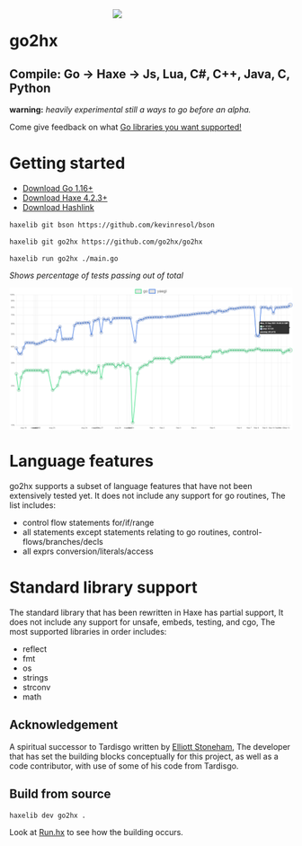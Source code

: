 <img src="logo.svg" width="320" align="right"/>

go2hx
==========
## Compile: Go -> Haxe -> Js, Lua, C#, C++, Java, C, Python

**warning:** *heavily experimental still a ways to go before an alpha.*

Come give feedback on what [Go libraries you want  supported!](https://github.com/go2hx/go2hx/issues/67)


# Getting started
* [Download Go 1.16+](https://golang.org/dl/)
* [Download Haxe 4.2.3+](https://haxe.org/download/)
* [Download Hashlink](https://hashlink.haxe.org/)

```
haxelib git bson https://github.com/kevinresol/bson
```

```
haxelib git go2hx https://github.com/go2hx/go2hx
```

```
haxelib run go2hx ./main.go
```

*Shows percentage of tests passing out of total*

<a href="https://go2hx.github.io/test883"><img src="graph.png" align="center"/></p></a>

# Language features

go2hx supports a subset of language features that have not been extensively tested yet. It does not include any support for go routines, The list includes:

* control flow statements for/if/range
* all statements except statements relating to go routines, control-flows/branches/decls
* all exprs conversion/literals/access

# Standard library support

The standard library that has been rewritten in Haxe has partial support, It does not include any support for unsafe, embeds, testing, and cgo, The most supported libraries in order includes:

* reflect
* fmt
* os
* strings
* strconv
* math

## Acknowledgement

A spiritual successor to Tardisgo written by [Elliott Stoneham](https://github.com/elliott5), The developer that has set the building blocks conceptually for this project, as well as a code contributor, with use of some of his code from Tardisgo.

## Build from source

```
haxelib dev go2hx .
```

Look at [Run.hx](./Run.hx) to see how the building occurs.